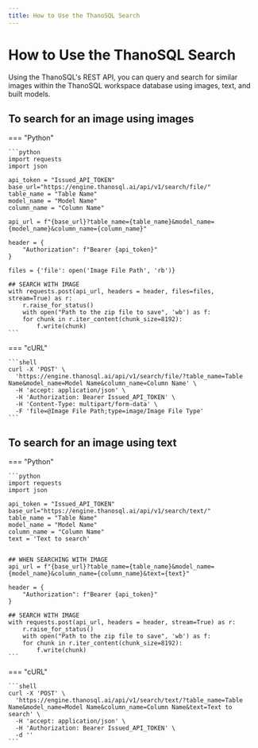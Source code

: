```yaml
---
title: How to Use the ThanoSQL Search
---
```


# **How to Use the ThanoSQL Search**

Using the ThanoSQL's REST API, you can query and search for similar images within the ThanoSQL workspace database using images, text, and built models.

## **To search for an image using images**

=== "Python"

    ```python
    import requests
    import json

    api_token = "Issued_API_TOKEN"
    base_url="https://engine.thanosql.ai/api/v1/search/file/"
    table_name = "Table Name"
    model_name = "Model Name"
    column_name = "Column Name"

    api_url = f"{base_url}?table_name={table_name}&model_name={model_name}&column_name={column_name}"

    header = {
        "Authorization": f"Bearer {api_token}"
    }

    files = {'file': open('Image File Path', 'rb')}

    ## SEARCH WITH IMAGE
    with requests.post(api_url, headers = header, files=files, stream=True) as r:
        r.raise_for_status()
        with open("Path to the zip file to save", 'wb') as f:
        for chunk in r.iter_content(chunk_size=8192):
            f.write(chunk)
    ```

=== "cURL"

    ```shell
    curl -X 'POST' \
      'https://engine.thanosql.ai/api/v1/search/file/?table_name=Table Name&model_name=Model Name&column_name=Column Name' \
      -H 'accept: application/json' \
      -H 'Authorization: Bearer Issued_API_TOKEN' \
      -H 'Content-Type: multipart/form-data' \
      -F 'file=@Image File Path;type=image/Image File Type'
    ```

## **To search for an image using text**

=== "Python"

    ```python
    import requests
    import json

    api_token = "Issued_API_TOKEN"
    base_url="https://engine.thanosql.ai/api/v1/search/text/"
    table_name = "Table Name"
    model_name = "Model Name"
    column_name = "Column Name"
    text = 'Text to search'


    ## WHEN SEARCHING WITH IMAGE
    api_url = f"{base_url}?table_name={table_name}&model_name={model_name}&column_name={column_name}&text={text}"

    header = {
        "Authorization": f"Bearer {api_token}"
    }

    ## SEARCH WITH IMAGE
    with requests.post(api_url, headers = header, stream=True) as r:
        r.raise_for_status()
        with open("Path to the zip file to save", 'wb') as f:
        for chunk in r.iter_content(chunk_size=8192):
            f.write(chunk)
    ```

=== "cURL"

    ```shell
    curl -X 'POST' \
      'https://engine.thanosql.ai/api/v1/search/text/?table_name=Table Name&model_name=Model Name&column_name=Column Name&text=Text to search' \
      -H 'accept: application/json' \
      -H 'Authorization: Bearer Issued_API_TOKEN' \
      -d ''
    ```

